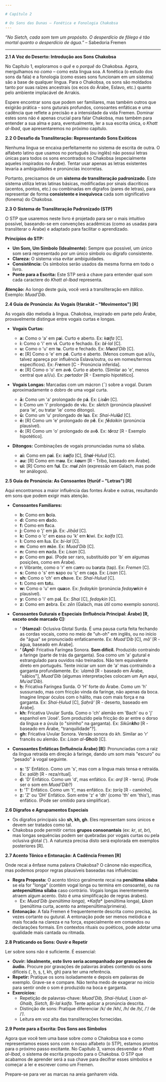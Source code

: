 ```yaml
---

# Capítulo 2

# Os Sons das Dunas – Fonética e Fonologia Chakobsa
---
```



*“No Sietch, cada som tem um propósito. O desperdício de fôlego é tão mortal quanto o desperdício de água.”* – Sabedoria Fremen

---

**2.1 A Voz do Deserto: Introdução aos Sons Chakobsa**

No Capítulo 1, exploramos o *quê* e o *porquê* do Chakobsa. Agora, mergulhamos no *como* – como esta língua soa. A fonética (o estudo dos sons da fala) e a fonologia (como esses sons funcionam em um sistema) são a base de qualquer língua. Para o Chakobsa, os sons são moldados tanto por suas raízes ancestrais (os ecos do Árabe, Eslavo, etc.) quanto pelo ambiente implacável de Arrakis.

Espere encontrar sons que podem ser familiares, mas também outros que exigirão prática – sons guturais profundos, consoantes enfáticas e uma cadência que reflete a precisão e a intensidade da vida Fremen. Dominar estes sons não é apenas crucial para falar Chakobsa, mas também para entender a sua alma e para, eventualmente, ler a sua escrita única, o *Khatt al-Ibad*, que apresentaremos no próximo capítulo.

**2.2 O Desafio da Transliteração: Representando Sons Exóticos**

Nenhuma língua se encaixa perfeitamente no sistema de escrita de outra. O alfabeto latino que usamos no português (ou inglês) não possui letras únicas para todos os sons encontrados no Chakobsa (especialmente aqueles inspirados no Árabe). Tentar usar apenas as letras existentes levaria a ambiguidades e pronúncias incorretas.

Portanto, precisamos de um **sistema de transliteração padronizado**. Este sistema utiliza letras latinas básicas, modificadas por sinais diacríticos (acentos, pontos, etc.) ou combinadas em dígrafos (pares de letras), para representar de forma **consistente e inequívoca** cada som significativo (fonema) do Chakobsa.

**2.3 O Sistema de Transliteração Padronizado (STP)**

O STP que usaremos neste livro é projetado para ser o mais intuitivo possível, baseando-se em convenções acadêmicas (como as usadas para transliterar o Árabe) e adaptado para facilitar o aprendizado.

**Princípios do STP:**

*   **Um Som, Um Símbolo (Idealmente):** Sempre que possível, um único som será representado por um único símbolo ou dígrafo consistente.
*   **Clareza:** O sistema visa evitar ambiguidades.
*   **Consistência:** Os símbolos serão usados da mesma forma em todo o livro.
*   **Ponte para a Escrita:** Este STP será a chave para entender qual som cada caractere do *Khatt al-Ibad* representa.

**Atenção:** Ao longo deste guia, você verá a transliteração em *itálico*. Exemplo: *Muad'Dib*.

**2.4 Guia de Pronúncia: As Vogais (Ḥarakāt – "Movimentos") [R]**

As vogais dão melodia à língua. Chakobsa, inspirado em parte pelo Árabe, provavelmente distingue entre vogais curtas e longas.

*   **Vogais Curtas:**
    *   **a:** Como o 'a' em p**a**i. Curto e aberto. Ex: *k**a**ifa* [C].
    *   **i:** Como o 'i' em v**i**. Curto e fechado. Ex: *b**i**-lal* [C].
    *   **u:** Como o 'u' em t**u**. Curto e fechado. Ex: *M**u**ad'Dib* [C].
    *   **e:** [R] Como o 'e' em p**é**. Curto e aberto. (Menos comum que a/i/u, talvez apareça por influência Eslava/outra, ou em nomes/termos específicos). Ex: *Fr**e**men* [C - Pronúncia inferida].
    *   **o:** [R] Como o 'o' em av**ó**. Curto e aberto. (Similar ao 'e', menos central que a/i/u). Ex: *p**o**rtador* [R - Exemplo hipotético].

*   **Vogais Longas:** Marcadas com um mácron (¯) sobre a vogal. Duram aproximadamente o dobro de uma vogal curta.
    *   **ā:** Como um 'a' prolongado de p**á**. Ex: *Lis**ā**n* [C].
    *   **ī:** Como um 'i' prolongado de v**i**u. Ex: *s**ī**etch* (pronúncia plausível para 'ie', ou tratar 'ie' como ditongo).
    *   **ū:** Como um 'u' prolongado de l**u**a. Ex: *Shai-Hul**ū**d* [C].
    *   **ē:** [R] Como um 'e' prolongado de p**ê**. Ex: *f**ē**daikin* (pronúncia plausível).
    *   **ō:** [R] Como um 'o' prolongado de av**ô**. Ex: *t**ō**raz* [R - Exemplo hipotético].

*   **Ditongos:** Combinações de vogais pronunciadas numa só sílaba.
    *   **ai:** Como em p**ai**. Ex: *k**ai**fa* [C], *Sh**ai**-Hulud* [C].
    *   **au:** [R] Como em m**au**. Ex: *k**au**m* [R - Tribo, baseado em Árabe].
    *   **ui:** [R] Como em f**ui**. Ex: *m**ui** zēn* (expressão em Galach, mas pode ter análogos).

**2.5 Guia de Pronúncia: As Consoantes (Ḥurūf – "Letras") [R]**

Aqui encontramos a maior influência das fontes Árabe e outras, resultando em sons que podem exigir mais atenção.

*   **Consoantes Familiares:**
    *   **b:** Como em **b**ola.
    *   **d:** Como em **d**ado.
    *   **f:** Como em **f**aca.
    *   **j:** Como o 'j' em **j**á. Ex: *Jiḥād* [C].
    *   **k:** Como o 'c' em **c**asa ou 'k' em **k**iwi. Ex: *kaifa* [C].
    *   **l:** Como em **l**ua. Ex: *bi-lal* [C].
    *   **m:** Como em **m**ãe. Ex: *Muad'Dib* [C].
    *   **n:** Como em **n**ada. Ex: *Lisan* [C].
    *   **p:** Como em **p**ai. (Pode ser raro, substituído por 'b' em algumas posições, como em Árabe).
    *   **r:** Vibrante, como o 'r' em ca**rr**o ou ba**r**ata (tap). Ex: *Fremen* [C].
    *   **s:** Como o 's' em **s**apo ou 'ç' em ca**ç**a. Ex: *Lisan* [C].
    *   **sh:** Como o 'ch' em **ch**ave. Ex: *Shai-Hulud* [C].
    *   **t:** Como em **t**a**t**u.
    *   **w:** Como o 'u' em q**ua**se. Ex: *fedaykin* (pronúncia *feday**w**kin* é plausível).
    *   **y:** Como o 'i' em pa**i**. Ex: *Shai* [C], *fedaykin* [C].
    *   **z:** Como em **z**ebra. Ex: *zēn* (Galach, mas útil como exemplo sonoro).

*   **Consoantes Guturais e Especiais (Influência Principal: Árabe) [R, exceto onde marcado C]:**
    *   **’ (Hamza):** Oclusiva Glotal Surda. É uma pausa curta feita fechando as cordas vocais, como no meio de "uh-oh" em inglês, ou no início de "água" se pronunciado enfaticamente. Ex: *Muad'Dib* [C], *mā'* [R - água, baseado em Árabe].
    *   **‘ (Ayn):** Fricativa Faríngea Sonora. **Som difícil.** Produzido contraindo a faringe (parte de trás da garganta). Soa como um 'a' gutural e estrangulado para ouvidos não treinados. Não tem equivalente direto em português. Tente iniciar um som de 'a' mas contraindo a garganta profundamente. Ex: *ʿulamā* [R - baseado em Árabe, "sábios"], *Muad'Dib* (algumas interpretações colocam um Ayn aqui, *Muʿad'Dib*).
    *   **ḥ:** Fricativa Faríngea Surda. O 'H' forte do Árabe. Como um 'h' sussurrado, mas com fricção vinda da faringe, não apenas da boca. Imagine limpar óculos com o hálito, mas com mais força e na garganta. Ex: *Shai-Ḥulud* [C], *Ṣaḥrā'* [R - deserto, baseado em Árabe].
    *   **kh:** Fricativa Uvular Surda. Como o 'ch' alemão em 'Bach' ou o 'j' espanhol em 'José'. Som produzido pela fricção do ar entre o dorso da língua e a úvula (o "sininho" na garganta). Ex: *Sikūn**kh**a* [R - baseado em Árabe, "tranquilidade"?].
    *   **gh:** Fricativa Uvular Sonora. Versão sonora do *kh*. Similar ao 'r' francês ou alemão. Ex: *Lisan al-**Gh**aib* [C].

*   **Consoantes Enfáticas (Influência Árabe) [R]:** Pronunciadas com a raiz da língua retraída em direção à faringe, dando um som mais "escuro" ou "pesado" à vogal seguinte.
    *   **ṣ:** 'S' Enfático. Como um 's', mas com a língua mais tensa e retraída. Ex: *ṣalāḥ* [R - reza/ritual].
    *   **ḍ:** 'D' Enfático. Como um 'd', mas enfático. Ex: *arḍ* [R - terra]. (Pode ser o som em *Muad'Dib*?)
    *   **ṭ:** 'T' Enfático. Como um 't', mas enfático. Ex: *ṭarīq* [R - caminho].
    *   **ẓ:** 'Z' ou 'DH' Enfático. Som entre 'z' e 'dh' (como 'th' em 'this'), mas enfático. (Pode ser omitido para simplificar).

**2.6 Dígrafos e Agrupamentos Especiais**

*   Os dígrafos principais são **sh, kh, gh**. Eles representam sons únicos e devem ser tratados como tal.
*   Chakobsa pode permitir certos **grupos consonantais** (ex: *kr*, *st*, *br*), mas longas sequências podem ser quebradas por vogais curtas ou pela oclusiva glotal ('). A natureza precisa disto será explorada em exemplos posteriores [R].

**2.7 Acento Tônico e Entonação: A Cadência Fremen [R]**

Onde recai a ênfase numa palavra Chakobsa? O cânone não especifica, mas podemos propor regras plausíveis baseadas nas influências:

*   **Regra Proposta:** O acento tônico geralmente recai na **penúltima sílaba** se ela for "longa" (contém vogal longa ou termina em consoante), ou na **antepenúltima sílaba** caso contrário. Vogais longas inerentemente atraem algum acento. (Isto é uma simplificação de regras árabes).
    *   Ex: *Mu**ad'**Dib* (penúltima longa), *Kai**fa*** (penúltima longa), ***Li**san* (penúltima curta, acento na antepenúltima/primeira).
*   **Entonação:** A fala Fremen é frequentemente descrita como precisa, às vezes cortante ou gutural. A entonação pode ser menos melódica e mais focada na clareza e na força, especialmente em comandos ou declarações formais. Em contextos rituais ou poéticos, pode adotar uma qualidade mais cantada ou ritmada.

**2.8 Praticando os Sons: Ouvir e Repetir**

Ler sobre sons não é suficiente. É essencial:

*   **Ouvir:** **Idealmente, este livro seria acompanhado por gravações de áudio.** Procure por gravações de palavras árabes contendo os sons difíceis (ʿ, ḥ, ṣ, ṭ, kh, gh) para ter uma referência.
*   **Repetir:** Pratique os sons isoladamente e depois em palavras de exemplo. Grave-se e compare. Não tenha medo de exagerar no início para sentir onde o som é produzido na boca e garganta.
*   **Exercícios:**
    *   Repetição de palavras-chave: *Muad'Dib, Shai-Ḥulud, Lisan al-Ghaib, Sietch, Bi-lal kaifa*. Tente aplicar a pronúncia descrita.
    *   Distinção de sons: Pratique diferenciar /k/ de /kh/, /h/ de /ḥ/, /'/ de /‘/.
    *   Leitura em voz alta das transliterações fornecidas.

**2.9 Ponte para a Escrita: Dos Sons aos Símbolos**

Agora que você tem uma base sobre *como* o Chakobsa soa e como representamos esses sons com o nosso alfabeto (o STP), estamos prontos para o próximo passo excitante. No Capítulo 3, vamos desvendar o *Khatt al-Ibad*, o sistema de escrita proposto para o Chakobsa. O STP que acabamos de aprender será a sua chave para decifrar esses símbolos e começar a ler e escrever como um Fremen.

Prepare-se para ver as marcas na areia ganharem vida.

